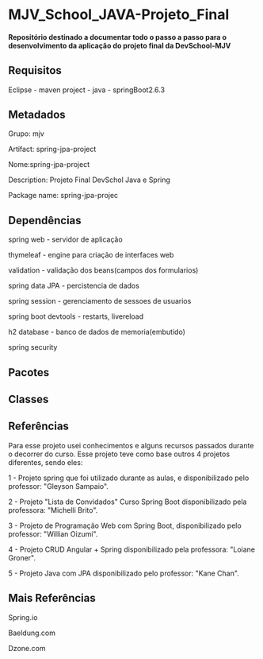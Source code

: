 # MJV_School_JAVA-Projeto_Final
<h4> Repositório destinado a documentar todo o passo a passo para o desenvolvimento da aplicação do projeto final da DevSchool-MJV </h4>

<h2> Requisitos </h2>
<p> Eclipse - maven project - java - springBoot2.6.3 </p>

<h2> Metadados </h2>
<p> Grupo: mjv </p>
<p> Artifact: spring-jpa-project </p>
<p> Nome:spring-jpa-project </p>
<p> Description: Projeto Final DevSchol Java e Spring </p>
<p> Package name: spring-jpa-projec </p>

<h2> Dependências </h2>
<p> spring web - servidor de aplicação </p>
<p> thymeleaf - engine para criação de interfaces web </p>
<p> validation - validação dos beans(campos dos formularios) </p>
<p> spring data JPA - percistencia de dados </p>
<p> spring session - gerenciamento de sessoes de usuarios </p>
<p> spring boot devtools - restarts, livereload </p>
<p> h2 database - banco de dados de memoria(embutido) </p>
<p> spring security </p>

<h2> Pacotes </h2>

<h2> Classes </h2>

<h2> Referências </h2>

 <p> Para esse projeto usei conhecimentos e alguns recursos passados durante o decorrer do curso.
  Esse projeto teve como base outros 4 projetos diferentes, sendo eles:</P>
 <p> 1 - Projeto spring que foi utilizado durante as aulas, e disponibilizado pelo professor: "Gleyson Sampaio". </P>
 <p> 2 - Projeto "Lista de Convidados" Curso Spring Boot disponibilizado pela professora: "Michelli Brito". </P>
 <p> 3 - Projeto de Programação Web com Spring Boot, disponibilizado pelo professor: "Willian Oizumi". </P>
 <p> 4 - Projeto CRUD Angular + Spring disponibilizado pela professora: "Loiane Groner". </p>
 <p> 5 - Projeto Java com JPA disponibilizado pelo professor: "Kane Chan". </P>
 
<h2> Mais Referências </h2>

<p> Spring.io </p>
<p> Baeldung.com </p>
<p> Dzone.com </p>







